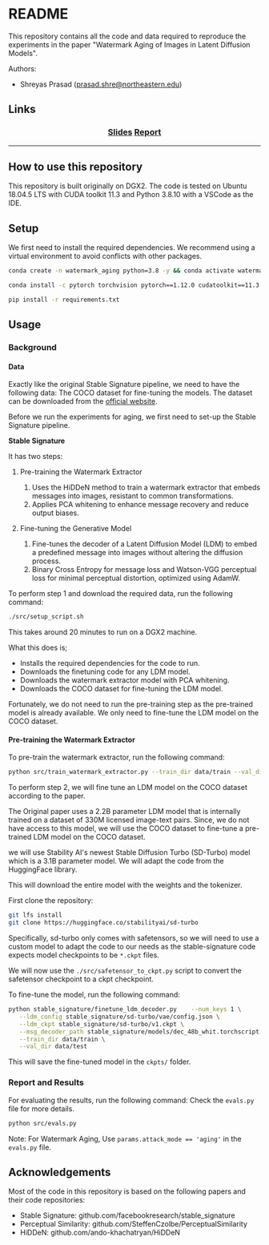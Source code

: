 # README

This repository contains all the code and data required to reproduce the experiments in the paper "Watermark Aging of Images in Latent Diffusion Models".

Authors:

- Shreyas Prasad (<prasad.shre@northeastern.edu>)

## Links

<h3 align="center">
  <a href="Watermark-Aging-Presentation.pdf">Slides</a>
   <a href="report.pdf">Report</a>
</h3>

---


## How to use this repository

   This repository is built originally on DGX2. The code is tested on Ubuntu 18.04.5 LTS with CUDA toolkit 11.3 and Python 3.8.10 with a VSCode as the IDE.

## Setup

We first need to install the required dependencies. We recommend using a virtual environment to avoid conflicts with other packages.

``` bash
conda create -n watermark_aging python=3.8 -y && conda activate watermark_aging

conda install -c pytorch torchvision pytorch==1.12.0 cudatoolkit==11.3 -y

pip install -r requirements.txt
```

## Usage

### Background

#### Data

Exactly like the original Stable Signature pipeline, we need to have the following data: The COCO dataset for fine-tuning the models. The dataset can be downloaded from the [official website](https://cocodataset.org/#download).

Before we run the experiments for aging, we first need to set-up the Stable Signature pipeline.

**Stable Signature**

It has two steps:

1. Pre-training the Watermark Extractor
   1. Uses the HiDDeN method to train a watermark extractor that embeds messages into images, resistant to common transformations.
   2. Applies PCA whitening to enhance message recovery and reduce output biases.

2. Fine-tuning the Generative Model
   1. Fine-tunes the decoder of a Latent Diffusion Model (LDM) to embed a predefined message into images without altering the diffusion process.
   2. Binary Cross Entropy for message loss and Watson-VGG perceptual loss for minimal perceptual distortion, optimized using AdamW.


To perform step 1 and download the required data, run the following command:

``` bash
./src/setup_script.sh
```

This takes around 20 minutes to run on a DGX2 machine.

What this does is;

- Installs the required dependencies for the code to run.
- Downloads the finetuning code for any LDM model.
- Downloads the watermark extractor model with PCA whitening.
- Downloads the COCO dataset for fine-tuning the LDM model.


Fortunately, we do not need to run the pre-training step as the pre-trained model is already available. We only need to fine-tune the LDM model on the COCO dataset.

  

#### Pre-training the Watermark Extractor

To pre-train the watermark extractor, run the following command:

``` bash
python src/train_watermark_extractor.py --train_dir data/train --val_dir data/test
```

To perform step 2, we will fine tune an LDM model on the COCO dataset according to the paper.

The Original paper uses a 2.2B parameter LDM model that is internally trained on a dataset of 330M licensed image-text pairs. Since, we do not have access to this model, we will use the COCO dataset to fine-tune a pre-trained LDM model on the COCO dataset.

we will use Stability AI's newest Stable Diffusion Turbo (SD-Turbo) model which is a 3.1B parameter model. We will adapt the code from the HuggingFace library.

This will download the entire model with the weights and the tokenizer.

First clone the repository:

``` bash
git lfs install
git clone https://huggingface.co/stabilityai/sd-turbo
```

Specifically, sd-turbo only comes with safetensors, so we will need to use a custom model to adapt the code to our needs as the stable-signature code expects model checkpoints to be `*.ckpt` files.

We will now use the `./src/safetensor_to_ckpt.py` script to convert the safetensor checkpoint to a ckpt checkpoint.


To fine-tune the model, run the following command:

``` bash
python stable_signature/finetune_ldm_decoder.py    --num_keys 1 \
   --ldm_config stable_signature/sd-turbo/vae/config.json \
   --ldm_ckpt stable_signature/sd-turbo/v1.ckpt \
   --msg_decoder_path stable_signature/models/dec_48b_whit.torchscript.pt \
   --train_dir data/train \
   --val_dir data/test
```

This will save the fine-tuned model in the `ckpts/` folder.


### Report and Results

For evaluating the results, run the following command:
Check the `evals.py` file for more details.

``` bash
python src/evals.py
```
Note: For Watermark Aging, Use `params.attack_mode == 'aging'` in the `evals.py` file.

## Acknowledgements

[Stable-Signature]: https://github.com/facebookresearch/stable_signature

[Perceptual-Similarity]: https://github.com/SteffenCzolbe/PerceptualSimilarity

[HiDDeN]: https://github.com/ando-khachatryan/HiDDeN


Most of the code in this repository is based on the following papers and their code repositories:

- Stable Signature: github.com/facebookresearch/stable_signature
- Perceptual Similarity: github.com/SteffenCzolbe/PerceptualSimilarity
- HiDDeN: github.com/ando-khachatryan/HiDDeN


